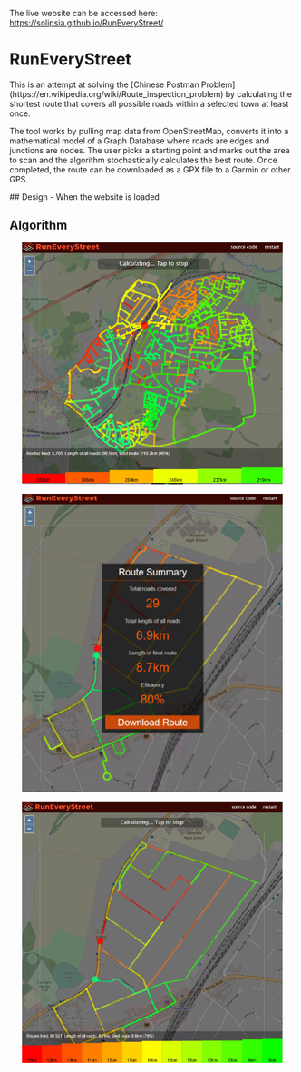 The live website can be accessed here: https://solipsia.github.io/RunEveryStreet/
# RunEveryStreet
<p>
This is an attempt at solving the [Chinese Postman Problem](https://en.wikipedia.org/wiki/Route_inspection_problem) by calculating the shortest route that covers all possible roads within a selected town at least once.
</p>
<p>
The tool works by pulling map data from OpenStreetMap, converts it into a mathematical model of a Graph Database where roads are edges and junctions are nodes. The user picks a starting point and marks out the area to scan and the algorithm stochastically calculates the best route. Once completed, the route can be downloaded as a GPX file to a Garmin or other GPS.
</p>
## Design
- When the website is loaded

## Algorithm
<p align="center">
  <img width="460" src="/docs/Square.png">
</p>
<p align="center">
  <img width="460" src="/docs/DownloadRoute.png"> 
</p>
<p align="center">
  <img width="460" src="/docs/Calculating.png">
</p>